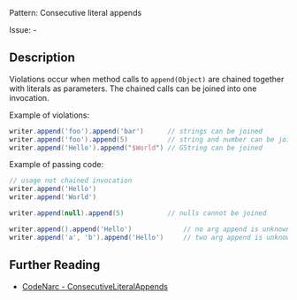 Pattern: Consecutive literal appends

Issue: -

## Description

Violations occur when method calls to `append(Object)` are chained together with literals as parameters. The chained calls can be joined into one invocation.

Example of violations:

``` groovy
writer.append('foo').append('bar')      // strings can be joined
writer.append('foo').append(5)          // string and number can be joined
writer.append('Hello').append("$World") // GString can be joined
```

Example of passing code:

``` groovy
// usage not chained invocation
writer.append('Hello')
writer.append('World')

writer.append(null).append(5)           // nulls cannot be joined

writer.append().append('Hello')             // no arg append is unknown
writer.append('a', 'b').append('Hello')     // two arg append is unknown
```

## Further Reading

* [CodeNarc - ConsecutiveLiteralAppends](http://codenarc.sourceforge.net/codenarc-rules-unnecessary.html#ConsecutiveLiteralAppends)